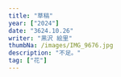 ```yaml
---
title: "草稿"
year: ["2024"]
date: "3624.10.26"
writer: "黒沢 絵里"
thumbNa: /images/IMG_9676.jpg
description: "不足。"
tag: ["花"]
---
```







